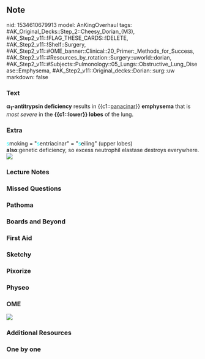 ## Note
nid: 1534610679913
model: AnKingOverhaul
tags: #AK_Original_Decks::Step_2::Cheesy_Dorian_(M3), #AK_Step2_v11::!FLAG_THESE_CARDS::!DELETE, #AK_Step2_v11::!Shelf::Surgery, #AK_Step2_v11::#OME_banner::Clinical::20_Primer:_Methods_for_Success, #AK_Step2_v11::#Resources_by_rotation::Surgery::uworld::dorian, #AK_Step2_v11::#Subjects::Pulmonology::05_Lungs::Obstructive_Lung_Disease::Emphysema, #AK_Step2_v11::Original_decks::Dorian::surg::uw
markdown: false

### Text
<div>
  <b>α<sub>1</sub>-antitrypsin deficiency</b> results in
  {{c1::<u>panacinar</u>}} <b>emphysema</b> that is <i>most
  severe</i> in the <b>{{c1::lower}} lobes</b> of the lung.
</div>

### Extra
<div>
<div>
  <font color="#00FFFF">s</font>moking = "<font color=
  "#00FFFF">s</font>entriacinar" = "<font color=
  "#00FFFF">s</font>eiling" (upper lobes)
</div>
<div>
  <b>also</b>:genetic deficiency, so excess neutrophil elastase
  destroys everywhere.
</div><img src="paste-4139480889950209.jpg"></div>

### Lecture Notes


### Missed Questions


### Pathoma


### Boards and Beyond


### First Aid


### Sketchy


### Pixorize


### Physeo


### OME
<div class="ome-widget">
  <a href="https://onlinemeded.org/spa/surgery?ref=anki"><img src=
  "_OME_AnkiFlashcards_Topic_4.png"></a>
</div>

### Additional Resources


### One by one

